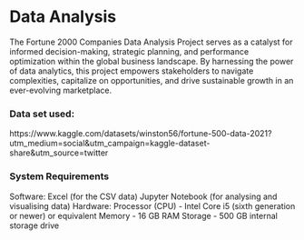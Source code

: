# Data Analysis
The Fortune 2000 Companies Data Analysis Project serves as a catalyst for informed decision-making, strategic planning, and performance optimization within the global business landscape. By harnessing the power of data analytics, this project empowers stakeholders to navigate complexities, capitalize on opportunities, and drive sustainable growth in an ever-evolving marketplace.

<h3>Data set used:</h3>
https://www.kaggle.com/datasets/winston56/fortune-500-data-2021?utm_medium=social&utm_campaign=kaggle-dataset-share&utm_source=twitter

<h3>System Requirements</h3>
Software:
Excel (for the CSV data)
Jupyter Notebook (for analysing and visualising data)
Hardware: 
Processor (CPU) - Intel Core i5 (sixth generation or newer) or equivalent 
Memory - 16 GB RAM
Storage - 500 GB internal storage drive

